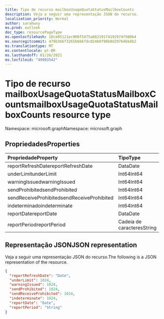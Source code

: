 ```yaml
---
title: Tipo de recurso mailboxUsageQuotaStatusMailboxCounts
description: Veja a seguir uma representação JSON do recurso.
localization_priority: Normal
author: sarahwxy
ms.prod: outlook
doc_type: resourcePageType
ms.openlocfilehash: 10ce05121ec900f5475a082191f4192974f980b4
ms.sourcegitcommit: 479b366f3265b666fdc024b0f90b8d29764bb4b2
ms.translationtype: MT
ms.contentlocale: pt-BR
ms.lasthandoff: 01/26/2021
ms.locfileid: "49983542"
---
```

# <a name="mailboxusagequotastatusmailboxcounts-resource-type"></a><span data-ttu-id="f5cec-103">Tipo de recurso mailboxUsageQuotaStatusMailboxCounts</span><span class="sxs-lookup"><span data-stu-id="f5cec-103">mailboxUsageQuotaStatusMailboxCounts resource type</span></span>

<span data-ttu-id="f5cec-104">Namespace: microsoft.graph</span><span class="sxs-lookup"><span data-stu-id="f5cec-104">Namespace: microsoft.graph</span></span>

## <a name="properties"></a><span data-ttu-id="f5cec-105">Propriedades</span><span class="sxs-lookup"><span data-stu-id="f5cec-105">Properties</span></span>

| <span data-ttu-id="f5cec-106">Propriedade</span><span class="sxs-lookup"><span data-stu-id="f5cec-106">Property</span></span>              | <span data-ttu-id="f5cec-107">Tipo</span><span class="sxs-lookup"><span data-stu-id="f5cec-107">Type</span></span>   |
| :-------------------- | :----- |
| <span data-ttu-id="f5cec-108">reportRefreshDate</span><span class="sxs-lookup"><span data-stu-id="f5cec-108">reportRefreshDate</span></span>     | <span data-ttu-id="f5cec-109">Data</span><span class="sxs-lookup"><span data-stu-id="f5cec-109">Date</span></span>   |
| <span data-ttu-id="f5cec-110">underLimit</span><span class="sxs-lookup"><span data-stu-id="f5cec-110">underLimit</span></span>            | <span data-ttu-id="f5cec-111">Int64</span><span class="sxs-lookup"><span data-stu-id="f5cec-111">Int64</span></span>  |
| <span data-ttu-id="f5cec-112">warningIssued</span><span class="sxs-lookup"><span data-stu-id="f5cec-112">warningIssued</span></span>         | <span data-ttu-id="f5cec-113">Int64</span><span class="sxs-lookup"><span data-stu-id="f5cec-113">Int64</span></span>  |
| <span data-ttu-id="f5cec-114">sendProhibited</span><span class="sxs-lookup"><span data-stu-id="f5cec-114">sendProhibited</span></span>        | <span data-ttu-id="f5cec-115">Int64</span><span class="sxs-lookup"><span data-stu-id="f5cec-115">Int64</span></span>  |
| <span data-ttu-id="f5cec-116">sendReceiveProhibited</span><span class="sxs-lookup"><span data-stu-id="f5cec-116">sendReceiveProhibited</span></span> | <span data-ttu-id="f5cec-117">Int64</span><span class="sxs-lookup"><span data-stu-id="f5cec-117">Int64</span></span>  |
| <span data-ttu-id="f5cec-118">indeterminado</span><span class="sxs-lookup"><span data-stu-id="f5cec-118">indeterminate</span></span>         | <span data-ttu-id="f5cec-119">Int64</span><span class="sxs-lookup"><span data-stu-id="f5cec-119">Int64</span></span>  |
| <span data-ttu-id="f5cec-120">reportDate</span><span class="sxs-lookup"><span data-stu-id="f5cec-120">reportDate</span></span>            | <span data-ttu-id="f5cec-121">Data</span><span class="sxs-lookup"><span data-stu-id="f5cec-121">Date</span></span>   |
| <span data-ttu-id="f5cec-122">reportPeriod</span><span class="sxs-lookup"><span data-stu-id="f5cec-122">reportPeriod</span></span>          | <span data-ttu-id="f5cec-123">Cadeia de caracteres</span><span class="sxs-lookup"><span data-stu-id="f5cec-123">String</span></span> |

## <a name="json-representation"></a><span data-ttu-id="f5cec-124">Representação JSON</span><span class="sxs-lookup"><span data-stu-id="f5cec-124">JSON representation</span></span>

<span data-ttu-id="f5cec-125">Veja a seguir uma representação JSON do recurso.</span><span class="sxs-lookup"><span data-stu-id="f5cec-125">The following is a JSON representation of the resource.</span></span>

<!-- {
  "blockType": "resource",
  "@odata.type": "microsoft.graph.mailboxUsageQuotaStatusMailboxCounts"
} -->

```json
{
  "reportRefreshDate": "Date", 
  "underLimit": 1024, 
  "warningIssued": 1024, 
  "sendProhibited": 1024, 
  "sendReceiveProhibited": 1024, 
  "indeterminate": 1024, 
  "reportDate": "Date", 
  "reportPeriod": "String"
}
```


